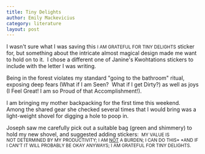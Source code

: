 ```yaml
---
title: Tiny Delights
author: Emily Mackevicius
category: literature
layout: post
---
```


I wasn't sure what I was saving this <small>I AM GRATEFUL FOR TINY DELIGHTS</small> sticker for, but something about the intricate almost magical design made me want to hold on to it.  I chose a different one of Janine's Kwohtations stickers to include with the letter I was writing. 

Being in the forest violates my standard "going to the bathroom" ritual, exposing deep fears (What if I am Seen?  What if I get Dirty?) as well as joys (I Feel Great! I am so Proud of that Accomplishment!). 

I am bringing my mother backpacking for the first time this weekend. Among the shared gear she checked several times that I would bring was a light-weight shovel for digging a hole to poop in.  

Joseph saw me carefully pick out a suitable bag (green and shimmery) to hold my new shovel, and suggested adding stickers: <small> MY VALUE IS NOT DETERMINED BY MY PRODUCTIVITY; I AM <u>NOT</u> A BURDEN; I CAN DO THIS*   *AND IF I CAN'T IT WILL PROBABLY BE OKAY ANYWAYS; I AM GRATEFUL FOR TINY DELIGHTS. </small>



